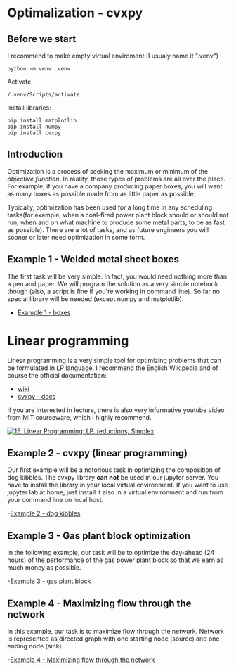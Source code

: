 # Optimalization - cvxpy

## Before we start

I recommend to make empty virtual enviroment (I usualy name it ".venv")

```
python -m venv .venv
```

Activate:

```
/.venv/Scripts/activate
```

Install libraries:

```
pip install matplotlib
pip install numpy
pip install cvxpy
```


## Introduction


Optimization is a process of seeking the maximum or minimum of the *objective function*. In reality, those types of problems are all over the place. For example, if you have a company producing paper boxes, you will want as many boxes as possible made from as little paper as possible.

Typically, optimization has been used for a long time in any scheduling tasks(for example, when a coal-fired power plant block should or should not run, when and on what machine to produce some metal parts, to be as fast as possible). There are a lot of tasks, and as future engineers you will sooner or later need optimization in some form.

## Example 1 - Welded metal sheet boxes

The first task will be very simple. In fact, you would need nothing more than a pen and paper. We will program the solution as a very simple notebook though (also, a script is fine if you're working in command line). So far no special library will be needed (except numpy and matplotlib).

- [Example 1 - boxes](boxes.ipynb)


# Linear programming

Linear programming is a very simple tool for optimizing problems that can be formulated in LP language. I recommend the English Wikipedia and of course the official documentation:
- [wiki](https://en.wikipedia.org/wiki/Linear_programming)
- [cvxpy - docs](https://www.cvxpy.org/)

If you are interested in lecture, there is also very informative youtube video from MIT courseware, which I highly recommend.

[![15. Linear Programming: LP, reductions, Simplex](http://img.youtube.com/vi/WwMz2fJwUCg/0.jpg)](https://www.youtube.com/watch?v=WwMz2fJwUCg&t "15. Linear Programming: LP, reductions, Simplex")

## Example 2 - cvxpy (linear programming)

Our first example will be a notorious task in optimizing the composition of dog kibbles. The cvxpy library **can not** be used in our jupyter server. You have to install the library in your local virtual environment. If you want to use jupyter lab at home, just install it also in a virtual environment and run from your command line on local host.

-[Example 2 - dog kibbles](granule.ipynb)

## Example 3 - Gas plant block optimization

In the following example, our task will be to optimize the day-ahead (24 hours) of the performance of the gas power plant block so that we earn as much money as possible.

-[Example 3 - gas plant block](blok.ipynb)

## Example 4 - Maximizing flow through the network

In this example, our task is to maximize flow through the network. Network is represented as directed graph with one starting node (source) and one ending node (sink).

-[Example 4 - Maximizing flow through the network](flow.ipynb)
